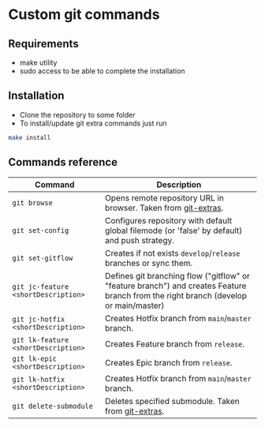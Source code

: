 # Custom git commands

## Requirements

* make utility
* sudo access to be able to complete the installation

## Installation

* Clone the repository to some folder
* To install/update git extra commands just run

```bash
make install
```

## Commands reference

| Command                             | Description                                                                                                                         |
|-------------------------------------|-------------------------------------------------------------------------------------------------------------------------------------|
| `git browse`                        | Opens remote repository URL in browser. Taken from [git-extras](https://github.com/tj/git-extras).                                  |
| `git set-config`                    | Configures repository with default global filemode (or 'false' by default) and push strategy.                                       |
| `git set-gitflow`                   | Creates if not exists `develop`/`release` branches or sync them.                                                                    |
| `git jc-feature <shortDescription>` | Defines git branching flow ("gitflow" or "feature branch") and creates Feature branch from the right branch (develop or main/master) |
| `git jc-hotfix <shortDescription>`  | Creates Hotfix branch from `main`/`master` branch.                                                                                  |
| `git lk-feature <shortDescription>` | Creates Feature branch from `release`.                                                                                              |
| `git lk-epic <shortDescription>`    | Creates Epic branch from `release`.                                                                                                 |
| `git lk-hotfix <shortDescription>`  | Creates Hotfix branch from `main`/`master` branch.                                                                                  |
| `git delete-submodule`              | Deletes specified submodule. Taken from [git-extras](https://github.com/tj/git-extras).                                             |
